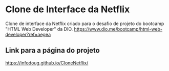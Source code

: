 # Clone de Interface da Netflix
Clone de interface da Netflix criado para o desafio de projeto do bootcamp  "HTML Web Developer" da DIO.
https://www.dio.me/bootcamp/html-web-developer?ref=aegea

## Link para a página do projeto
https://infodoug.github.io/CloneNetflix/

